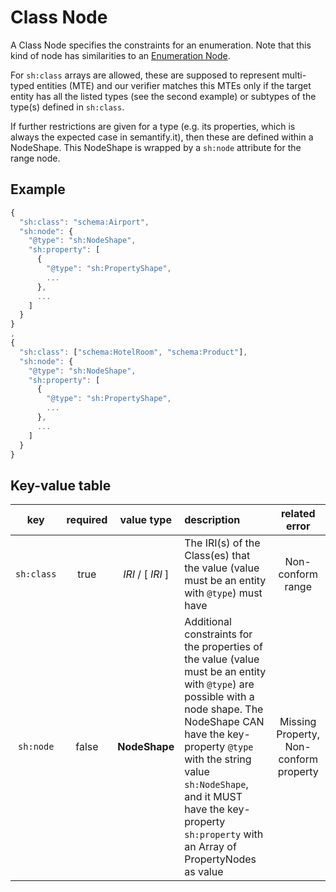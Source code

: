 # Class Node

A Class Node specifies the constraints for an enumeration. Note that this kind of node has similarities to an [Enumeration Node](enumeration.md).

For `sh:class` arrays are allowed, these are supposed to represent multi-typed entities \(MTE\) and our verifier matches this MTEs only if the target entity has all the listed types \(see the second example\) or subtypes of the type\(s\) defined in `sh:class`.

If further restrictions are given for a type \(e.g. its properties, which is always the expected case in semantify.it\), then these are defined within a NodeShape. This NodeShape is wrapped by a `sh:node` attribute for the range node.

## Example

```javascript
{
  "sh:class": "schema:Airport",
  "sh:node": {
    "@type": "sh:NodeShape",
    "sh:property": [
      {
        "@type": "sh:PropertyShape",
        ...
      },
      ...
    ]
  }
}
,
{
  "sh:class": ["schema:HotelRoom", "schema:Product"],
  "sh:node": {
    "@type": "sh:NodeShape",
    "sh:property": [
      {
        "@type": "sh:PropertyShape",
        ...
      },
      ...
    ]
  }
}
```

## Key-value table

| key | required | value type | description | related error |
| :---: | :---: | :---: | :--- | :---: |
| `sh:class` | true | _IRI_ / \[ _IRI_ \] | The IRI\(s\) of the Class\(es\) that the value \(value must be an entity with `@type`\) must have | Non-conform range |
| `sh:node` | false | **NodeShape** | Additional constraints for the properties of the value \(value must be an entity with `@type`\) are possible with a node shape. The NodeShape CAN have the key-property `@type` with the string value `sh:NodeShape`, and it MUST have the key-property `sh:property` with an Array of PropertyNodes as value | Missing Property, Non-conform property |

